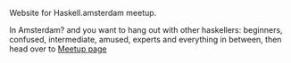 Website for Haskell.amsterdam meetup.

In Amsterdam? and you want to hang out with other haskellers: beginners, confused, intermediate, amused, experts and everything in between, then head over to [Meetup page](https://meetup.com/Amsterdam-Haskell-Meetup/)


